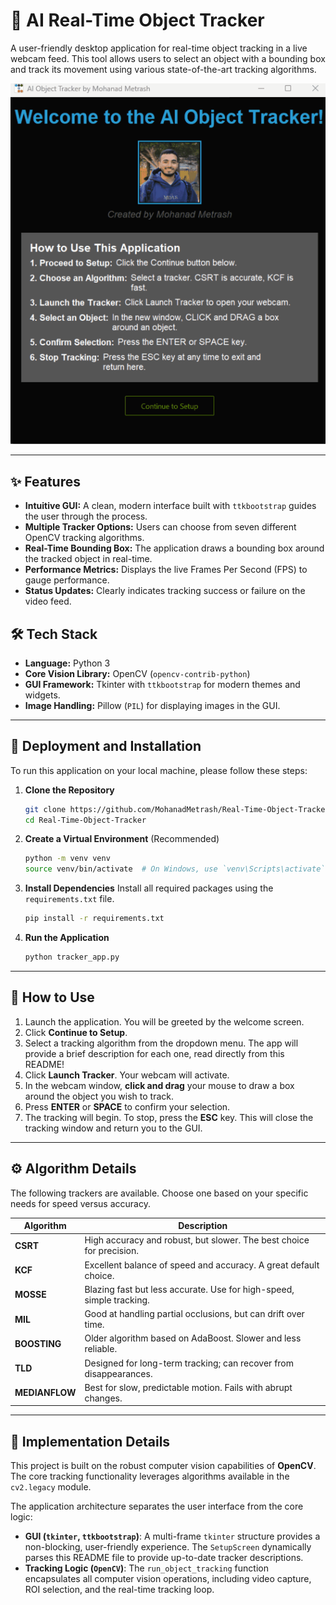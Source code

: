 # 🤖 AI Real-Time Object Tracker

A user-friendly desktop application for real-time object tracking in a live webcam feed. This tool allows users to select an object with a bounding box and track its movement using various state-of-the-art tracking algorithms.

![Application Demo](Animation.gif)

---

## ✨ Features

- **Intuitive GUI:** A clean, modern interface built with `ttkbootstrap` guides the user through the process.
- **Multiple Tracker Options:** Users can choose from seven different OpenCV tracking algorithms.
- **Real-Time Bounding Box:** The application draws a bounding box around the tracked object in real-time.
- **Performance Metrics:** Displays the live Frames Per Second (FPS) to gauge performance.
- **Status Updates:** Clearly indicates tracking success or failure on the video feed.

## 🛠️ Tech Stack

- **Language:** Python 3
- **Core Vision Library:** OpenCV (`opencv-contrib-python`)
- **GUI Framework:** Tkinter with `ttkbootstrap` for modern themes and widgets.
- **Image Handling:** Pillow (`PIL`) for displaying images in the GUI.

---

## 🚀 Deployment and Installation

To run this application on your local machine, please follow these steps:

1.  **Clone the Repository**
    ```bash
    git clone https://github.com/MohanadMetrash/Real-Time-Object-Tracker.git
    cd Real-Time-Object-Tracker
    ```

2.  **Create a Virtual Environment** (Recommended)
    ```bash
    python -m venv venv
    source venv/bin/activate  # On Windows, use `venv\Scripts\activate`
    ```

3.  **Install Dependencies**
    Install all required packages using the `requirements.txt` file.
    ```bash
    pip install -r requirements.txt
    ```

4.  **Run the Application**
    ```bash
    python tracker_app.py
    ```

---

## 📖 How to Use

1.  Launch the application. You will be greeted by the welcome screen.
2.  Click **Continue to Setup**.
3.  Select a tracking algorithm from the dropdown menu. The app will provide a brief description for each one, read directly from this README!
4.  Click **Launch Tracker**. Your webcam will activate.
5.  In the webcam window, **click and drag** your mouse to draw a box around the object you wish to track.
6.  Press **ENTER** or **SPACE** to confirm your selection.
7.  The tracking will begin. To stop, press the **ESC** key. This will close the tracking window and return you to the GUI.

---

## ⚙️ Algorithm Details

The following trackers are available. Choose one based on your specific needs for speed versus accuracy.

| Algorithm  | Description                                                                 |
|------------|-----------------------------------------------------------------------------|
| **CSRT**   | High accuracy and robust, but slower. The best choice for precision.        |
| **KCF**    | Excellent balance of speed and accuracy. A great default choice.            |
| **MOSSE**  | Blazing fast but less accurate. Use for high-speed, simple tracking.        |
| **MIL**    | Good at handling partial occlusions, but can drift over time.               |
| **BOOSTING**| Older algorithm based on AdaBoost. Slower and less reliable.                |
| **TLD**    | Designed for long-term tracking; can recover from disappearances.          |
| **MEDIANFLOW**| Best for slow, predictable motion. Fails with abrupt changes.               |

---

## 📝 Implementation Details

This project is built on the robust computer vision capabilities of **OpenCV**. The core tracking functionality leverages algorithms available in the `cv2.legacy` module.

The application architecture separates the user interface from the core logic:
-   **GUI (`tkinter`, `ttkbootstrap`)**: A multi-frame `tkinter` structure provides a non-blocking, user-friendly experience. The `SetupScreen` dynamically parses this README file to provide up-to-date tracker descriptions.
-   **Tracking Logic (`OpenCV`)**: The `run_object_tracking` function encapsulates all computer vision operations, including video capture, ROI selection, and the real-time tracking loop.

